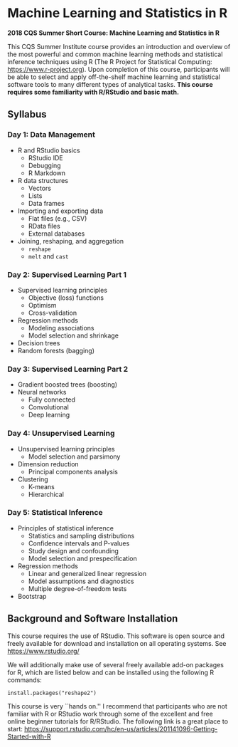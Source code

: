 # Machine Learning and Statistics in R

**2018 CQS Summer Short Course: Machine Learning and Statistics in R**

This CQS Summer Institute course provides an introduction and overview of the most powerful and common machine learning methods and statistical inference techniques using R (The R Project for Statistical Computing: https://www.r-project.org). Upon completion of this course, participants will be able to select and apply off-the-shelf machine learning and statistical software tools to many different types of analytical tasks. **This course requires some familiarity with R/RStudio and basic math.**

## Syllabus

### Day 1: Data Management

* R and RStudio basics
  * RStudio IDE
  * Debugging
  * R Markdown
* R data structures
  * Vectors
  * Lists
  * Data frames
* Importing and exporting data
  * Flat files (e.g., CSV)
  * RData files
  * External databases
* Joining, reshaping, and aggregation
  * `reshape`
  * `melt` and `cast`

### Day 2: Supervised Learning Part 1

* Supervised learning principles 
  * Objective (loss) functions
  * Optimism
  * Cross-validation
* Regression methods
  * Modeling associations
  * Model selection and shrinkage
* Decision trees 
* Random forests (bagging)

### Day 3: Supervised Learning Part 2

* Gradient boosted trees (boosting)
* Neural networks
  * Fully connected
  * Convolutional
  * Deep learning

### Day 4: Unsupervised Learning

* Unsupervised learning principles
  * Model selection and parsimony
* Dimension reduction
  * Principal components analysis
* Clustering 
  * K-means
  * Hierarchical

### Day 5: Statistical Inference

* Principles of statistical inference 
  * Statistics and sampling distributions
  * Confidence intervals and P-values
  * Study design and confounding
  * Model selection and prespecification
* Regression methods
  * Linear and generalized linear regression
  * Model assumptions and diagnostics
  * Multiple degree-of-freedom tests
* Bootstrap

## Background and Software Installation

This course requires the use of RStudio. This software is open source and freely available for download and installation on all operating systems. See https://www.rstudio.org/

We will additionally make use of several freely available add-on packages for R, which are listed below and can be installed using the following R commands:

```rstats
install.packages("reshape2")
```

This course is very ``hands on.'' I recommend that participants who are not familiar with R or RStudio work through some of the excellent and free online beginner tutorials for R/RStudio. The following link is a great place to start: 
https://support.rstudio.com/hc/en-us/articles/201141096-Getting-Started-with-R
